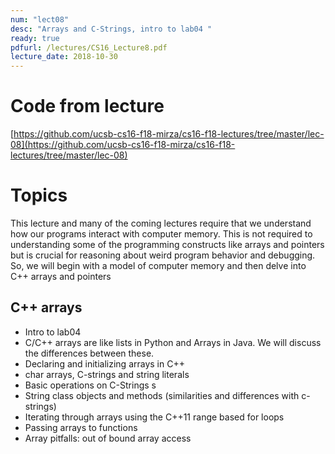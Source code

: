 ```yaml
---
num: "lect08"
desc: "Arrays and C-Strings, intro to lab04 "
ready: true
pdfurl: /lectures/CS16_Lecture8.pdf
lecture_date: 2018-10-30
---
```

# Code from lecture
[https://github.com/ucsb-cs16-f18-mirza/cs16-f18-lectures/tree/master/lec-08](https://github.com/ucsb-cs16-f18-mirza/cs16-f18-lectures/tree/master/lec-08)

# Topics
This lecture and many of the coming lectures require that we understand how our programs interact with computer memory. This is not required to understanding some of the programming constructs like arrays and pointers but is crucial for reasoning about weird program behavior and debugging. So, we will begin with a model of computer memory and then delve into C++ arrays and pointers


## C++ arrays
* Intro to lab04
* C/C++ arrays are like lists in Python and Arrays in Java. We will discuss the differences between these.
* Declaring and initializing arrays in C++
* char arrays, C-strings and string literals
* Basic operations on C-Strings s
* String class objects and methods (similarities and differences with c-strings)
* Iterating through arrays using the C++11 range based for loops
* Passing arrays to functions
* Array pitfalls: out of bound array access



